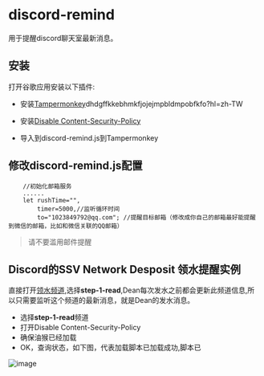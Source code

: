 # discord-remind 
用于提醒discord聊天室最新消息。

## 安装
打开谷歌应用安装以下插件:
- 安装[Tampermonkey](https://chrome.google.com/webstore/detail/tampermonkey/)dhdgffkkebhmkfjojejmpbldmpobfkfo?hl=zh-TW
- 安装[Disable Content-Security-Policy](https://chrome.google.com/webstore/detail/disable-content-security/ieelmcmcagommplceebfedjlakkhpden?hl=zh-CN)

- 导入到discord-remind.js到Tampermonkey


## 修改discord-remind.js配置
```
    //初始化邮箱服务
    ......
    let rushTime="",
        timer=5000,//监听循环时间
        to="1023849792@qq.com"; //提醒目标邮箱（修改成你自己的邮箱最好能提醒到微信的邮箱，比如和微信关联的QQ邮箱）
```
> 请不要滥用邮件提醒


## Discord的SSV Network Desposit 领水提醒实例 

直接打开[领水频道](https://discord.com/channels/936177490752319539/936275762942709800),选择**step-1-read**,Dean每次发水之前都会更新此频道信息,所以只需要监听这个频道的最新消息，就是Dean的发水消息。

- 选择**step-1-read**频道
- 打开Disable Content-Security-Policy
- 确保油猴已经加载
- OK，查询状态，如下图，代表加载脚本已加载成功,脚本已

![image](https://pic.imgdb.cn/item/6228d2e25baa1a80ab919278.png)